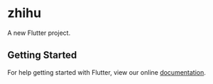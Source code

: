 # zhihu

A new Flutter project.

## Getting Started

For help getting started with Flutter, view our online
[documentation](https://flutter.io/).
